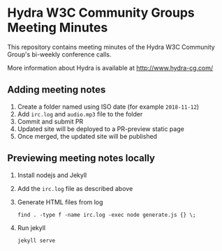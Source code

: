 # Hydra W3C Community Groups Meeting Minutes

This repository contains meeting minutes of the Hydra W3C Community
Group's bi-weekly conference calls.

More information about Hydra is available at http://www.hydra-cg.com/

## Adding meeting notes

1. Create a folder named using ISO date (for example `2018-11-12`)
1. Add `irc.log` and `audio.mp3` file to the folder
1. Commit and submit PR
1. Updated site will be deployed to a PR-preview static page
1. Once merged, the updated site will be published

## Previewing meeting notes locally

1. Install nodejs and Jekyll
1. Add the `irc.log` file as described above
1. Generate HTML files from log

       find . -type f -name irc.log -exec node generate.js {} \;

1. Run jekyll

       jekyll serve
